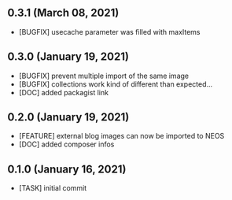 ## 0.3.1 (March 08, 2021)
  - [BUGFIX] usecache parameter was filled with maxItems

## 0.3.0 (January 19, 2021)
  - [BUGFIX] prevent multiple import of the same image
  - [BUGFIX] collections work kind of different than expected...
  - [DOC] added packagist link

## 0.2.0 (January 19, 2021)
  - [FEATURE] external blog images can now be imported to NEOS
  - [DOC] added composer infos

## 0.1.0 (January 16, 2021)
  - [TASK] initial commit

